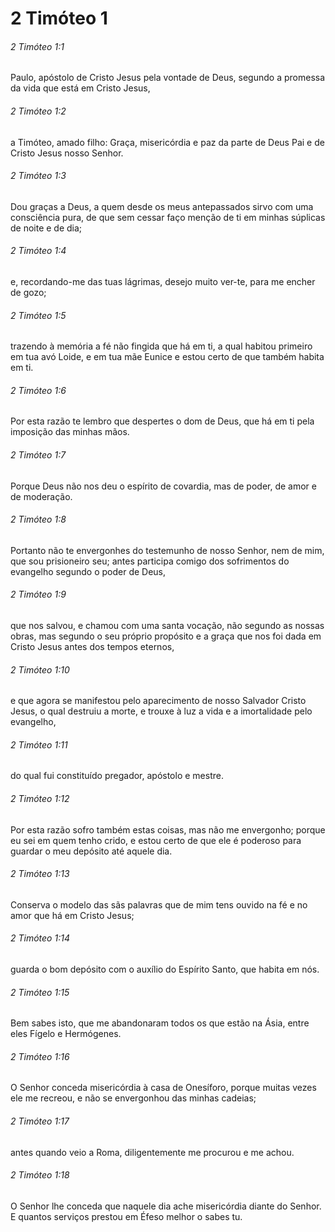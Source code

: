 # 2 Timóteo 1

###### 2 Timóteo 1:1

Paulo, apóstolo de Cristo Jesus pela vontade de Deus, segundo a promessa da vida que está em Cristo Jesus,

###### 2 Timóteo 1:2

a Timóteo, amado filho: Graça, misericórdia e paz da parte de Deus Pai e de Cristo Jesus nosso Senhor.

###### 2 Timóteo 1:3

Dou graças a Deus, a quem desde os meus antepassados sirvo com uma consciência pura, de que sem cessar faço menção de ti em minhas súplicas de noite e de dia;

###### 2 Timóteo 1:4

e, recordando-me das tuas lágrimas, desejo muito ver-te, para me encher de gozo;

###### 2 Timóteo 1:5

trazendo à memória a fé não fingida que há em ti, a qual habitou primeiro em tua avó Loide, e em tua mãe Eunice e estou certo de que também habita em ti.

###### 2 Timóteo 1:6

Por esta razão te lembro que despertes o dom de Deus, que há em ti pela imposição das minhas mãos.

###### 2 Timóteo 1:7

Porque Deus não nos deu o espírito de covardia, mas de poder, de amor e de moderação.

###### 2 Timóteo 1:8

Portanto não te envergonhes do testemunho de nosso Senhor, nem de mim, que sou prisioneiro seu; antes participa comigo dos sofrimentos do evangelho segundo o poder de Deus,

###### 2 Timóteo 1:9

que nos salvou, e chamou com uma santa vocação, não segundo as nossas obras, mas segundo o seu próprio propósito e a graça que nos foi dada em Cristo Jesus antes dos tempos eternos,

###### 2 Timóteo 1:10

e que agora se manifestou pelo aparecimento de nosso Salvador Cristo Jesus, o qual destruiu a morte, e trouxe à luz a vida e a imortalidade pelo evangelho,

###### 2 Timóteo 1:11

do qual fui constituído pregador, apóstolo e mestre.

###### 2 Timóteo 1:12

Por esta razão sofro também estas coisas, mas não me envergonho; porque eu sei em quem tenho crido, e estou certo de que ele é poderoso para guardar o meu depósito até aquele dia.

###### 2 Timóteo 1:13

Conserva o modelo das sãs palavras que de mim tens ouvido na fé e no amor que há em Cristo Jesus;

###### 2 Timóteo 1:14

guarda o bom depósito com o auxílio do Espírito Santo, que habita em nós.

###### 2 Timóteo 1:15

Bem sabes isto, que me abandonaram todos os que estão na Ásia, entre eles Fígelo e Hermógenes.

###### 2 Timóteo 1:16

O Senhor conceda misericórdia à casa de Onesíforo, porque muitas vezes ele me recreou, e não se envergonhou das minhas cadeias;

###### 2 Timóteo 1:17

antes quando veio a Roma, diligentemente me procurou e me achou.

###### 2 Timóteo 1:18

O Senhor lhe conceda que naquele dia ache misericórdia diante do Senhor. E quantos serviços prestou em Éfeso melhor o sabes tu.

